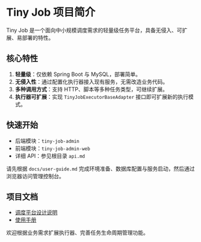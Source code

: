 # Tiny Job 项目简介

Tiny Job 是一个面向中小规模调度需求的轻量级任务平台，具备无侵入、可扩展、易部署的特性。

## 核心特性
1. **轻量级**：仅依赖 Spring Boot 与 MySQL，部署简单。
2. **无侵入性**：通过配置化执行器接入现有服务，无需改造业务代码。
3. **多种调用方式**：支持 HTTP、脚本等多种任务类型，可继续扩展。
4. **执行器可扩展**：实现 `TinyJobExecutorBaseAdapter` 接口即可扩展新的执行模式。

## 快速开始
- 后端模块：`tiny-job-admin`
- 前端模块：`tiny-job-admin-web`
- 详细 API：参见根目录 `api.md`

请先根据 `docs/user-guide.md` 完成环境准备、数据库配置与服务启动，然后通过浏览器访问管理控制台。

## 项目文档
- [调度平台设计说明](docs/design.md)
- [使用手册](docs/user-guide.md)

欢迎根据业务需求扩展执行器、完善任务生命周期管理功能。
